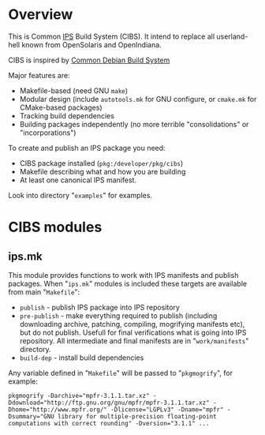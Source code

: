 # Overview

This is Common [IPS](http://www.oracle.com/technetwork/server-storage/solaris11/technologies/ips-323421.html)
Build System (CIBS). It intend to replace all userland-hell known from OpenSolaris and OpenIndiana.

CIBS is inspired by [Common Debian Build System](http://cdbs-doc.duckcorp.org/en/cdbs-doc.xhtml)

Major features are:

* Makefile-based (need GNU `make`)
* Modular design (include `autotools.mk` for GNU configure, or `cmake.mk` for CMake-based packages)
* Tracking build dependencies
* Building packages independently (no more terrible "consolidations" or "incorporations")


To create and publish an IPS package you need:

* CIBS package installed (`pkg:/developer/pkg/cibs`)
* Makefile describing what and how you are building
* At least one canonical IPS manifest.
 
 
Look into directory "`examples`" for examples.

# CIBS modules

## ips.mk

This module provides functions to work with IPS manifests and publish packages.
When "`ips.mk`" modules is included these targets are available from main "`Makefile`":

* `publish` - publish IPS package into IPS repository
* `pre-publish` - make everything required to publish (including downloading archive,
patching, compiling, mogrifying manifests etc), but do not publish. Usefull for final
verifications what is going into IPS repository. All intermediate and final manifests
are in "`work/manifests`" directory.
* `build-dep` - install build dependencies


Any variable defined in "`Makefile`" will be passed to "`pkgmogrify`", for example:

`pkgmogrify -Darchive="mpfr-3.1.1.tar.xz" -Ddownload="http://ftp.gnu.org/gnu/mpfr/mpfr-3.1.1.tar.xz" -Dhome="http://www.mpfr.org/" -Dlicense="LGPLv3" -Dname="mpfr" -Dsummary="GNU library for multiple-precision floating-point computations with correct rounding" -Dversion="3.1.1" ...`
